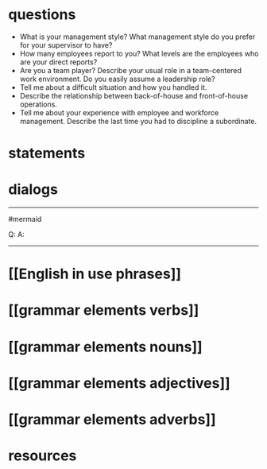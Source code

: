 # questions

- What is your management style? What management style do you prefer for your supervisor to have?
- How many employees report to you? What levels are the employees who are your direct reports?
- Are you a team player? Describe your usual role in a team-centered work environment. Do you easily assume a leadership role?
- Tell me about a difficult situation and how you handled it.
- Describe the relationship between back-of-house and front-of-house operations.
- Tell me about your experience with employee and workforce management. Describe the last time you had to discipline a subordinate.


# statements

# dialogs
---
#mermaid 

Q: 
A: 

---

# [[English in use phrases]]

# [[grammar elements verbs]]

# [[grammar elements nouns]]

# [[grammar elements adjectives]]

# [[grammar elements adverbs]]

# resources
